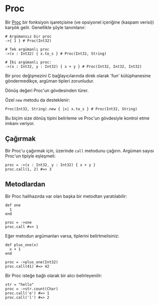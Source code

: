 # Proc

Bir [Proc](http://crystal-lang.org/api/Proc.html) bir fonksiyon işaretçisine (ve opsiyonel içeriğine (kaspam verisi)) karşılık gelir. Genellikle şöyle tanımlanır:

```crystal
# Argümansız bir proc
->{ 1 } # Proc(Int32)

# Tek argümanlı proc
->(x : Int32) { x.to_s } # Proc(Int32, String)

# İki argümanlı proc:
->(x : Int32, y : Int32) { x + y } # Proc(Int32, Int32, Int32)
```

Bir proc değişmezini C bağlayıcılarında direk olarak 'fun' kütüphanesine göndermedikçe, argüman tipleri zorunludur.

Dönüş değeri Proc'un  gövdesinden türer.

Özel `new` metodu da desteklenir:

```crystal
Proc(Int32, String).new { |x| x.to_s } # Proc(Int32, String)
```

Bu biçim size dönüş tipini belirleme ve Proc'un gövdesiyle kontrol etme imkanı veriyor.

## Çağırmak

Bir Proc'u çağırmak için, üzerinde `call` metodunu çağırın. Argüman sayısı Proc'un tipiyle eşleşmeli:

```crystal
proc = ->(x : Int32, y : Int32) { x + y }
proc.call(1, 2) #=> 3
```

## Metodlardan

Bir Proc halihazırda var olan başka bir metodtan yaratılabilir:

```crystal
def one
  1
end

proc = ->one
proc.call #=> 1
```

Eğer metodun argümanları varsa, tiplerini belirtmelisiniz:

```crystal
def plus_one(x)
  x + 1
end

proc = ->plus_one(Int32)
proc.call(41) #=> 42
```

Bir Proc isteğe bağlı olarak bir alıcı belirleyenilir:

```crystal
str = "hello"
proc = ->str.count(Char)
proc.call('e') #=> 1
proc.call('l') #=> 2
```
